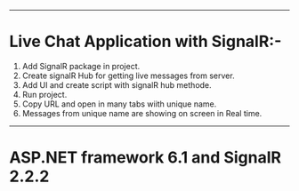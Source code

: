 *************************************************
# Live Chat Application with SignalR:-
1) Add SignalR package in project.
2) Create signalR Hub for getting live messages from server.
3) Add UI and create script with signalR hub methode.
4) Run project.
5) Copy URL and open in many tabs wiith unique name.
6) Messages from unique name are showing on screen in Real time.
*********************************************
# ASP.NET framework 6.1 and SignalR 2.2.2  
